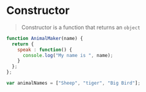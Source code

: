 # Constructor

> Constructor is a function that returns an `object`

```js
function AnimalMaker(name) {
  return {
    speak : function() {
      console.log("My name is ", name);
    }
  };
};

var animalNames = ["Sheep", "tiger", "Big Bird"];
```
